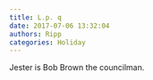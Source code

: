 ```yaml
---
title: L.p. q
date: 2017-07-06 13:32:04
authors: Ripp
categories: Holiday
---
```


 Jester is Bob Brown the councilman.